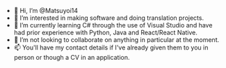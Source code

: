 - 👋 Hi, I’m @Matsuyoi14
- 👀 I’m interested in making software and doing translation projects.
- 🌱 I’m currently learning C# through the use of Visual Studio and have had prior experience with Python, Java and React/React Native.
- 💞️ I’m not looking to collaborate on anything in particular at the moment.
- 📫 You'll have my contact details if I've already given them to you in person or though a CV in an application.

<!---
Matsuyoi14/Matsuyoi14 is a ✨ special ✨ repository because its `README.md` (this file) appears on your GitHub profile.
You can click the Preview link to take a look at your changes.
--->
